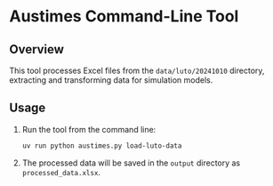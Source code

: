 # Austimes Command-Line Tool

## Overview

This tool processes Excel files from the `data/luto/20241010` directory, extracting and transforming data for simulation models.

## Usage

1. Run the tool from the command line:
   ```bash
   uv run python austimes.py load-luto-data
   ```

2. The processed data will be saved in the `output` directory as `processed_data.xlsx`.
